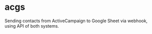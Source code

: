 # acgs
Sending contacts from ActiveCampaign to Google Sheet via webhook, using API of both systems.

